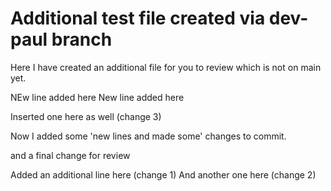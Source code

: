 # Additional test file created via dev-paul branch

Here I have created an additional file for you to review which is not on main yet.

NEw line added here
New line added here

Inserted one here as well (change 3)

Now I added some 'new lines and made some' changes to commit.

and a final change for review

Added an additional line here (change 1)
And another one here (change 2)